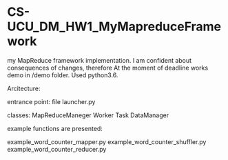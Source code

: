 # CS-UCU_DM_HW1_MyMapreduceFramework
my MapReduce framework implementation. I am confident about consequences of changes, therefore  At the moment of deadline works demo in /demo folder. Used python3.6. 


Arcitecture:

entrance point: file launcher.py

classes:
MapReduceManeger
Worker
Task
DataManager

example functions are presented:

example_word_counter_mapper.py
example_word_counter_shuffler.py
example_word_counter_reducer.py